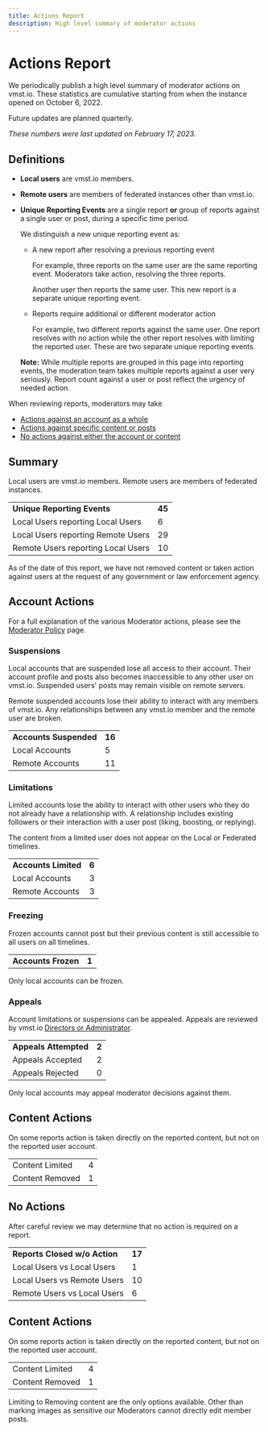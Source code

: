 ```yaml
---
title: Actions Report
description: High level summary of moderator actions
---
```


# Actions Report

We periodically publish a high level summary of moderator actions on vmst.io.
These statistics are cumulative starting from when the instance opened on October 6, 2022.

Future updates are planned quarterly.

_These numbers were last updated on February 17, 2023._

## Definitions

- **Local users** are vmst.io members.
- **Remote users** are members of federated instances other than vmst.io.
- **Unique Reporting Events** are a single report **or** group of reports against a single user or post, during a specific time period.

  We distinguish a new unique reporting event as:
  - A new report after resolving a previous reporting event
    
    For example, three reports on the same user are the same reporting event.
    Moderators take action, resolving the three reports.
  
    Another user then reports the same user.
    This new report is a separate unique reporting event.
  
  - Reports require additional or different moderator action
  
    For example, two different reports against the same user.
    One report resolves with no action while the other report resolves with limiting the reported user.
    These are two separate unique reporting events.
  
  **Note:** While multiple reports are grouped in this page into reporting events, the moderation team takes multiple reports against a user very seriously.
  Report count against a user or post reflect the urgency of needed action.

When reviewing reports, moderators may take

* [Actions against an account as a whole](#account-actions)
* [Actions against specific content or posts](#content-actions)
* [No actions against either the account or content](#no-actions)

## Summary
Local users are vmst.io members.
Remote users are members of federated instances.

| | |
|---|---|
| **Unique Reporting Events** | **45** |
| Local Users reporting Local Users | 6 |
| Local Users reporting Remote Users | 29 |
| Remote Users reporting Local Users | 10 |

As of the date of this report, we have not removed content or taken action against users at the request of any government or law enforcement agency.

## Account Actions

For a full explanation of the various Moderator actions, please see the [Moderator Policy](/moderation) page.

### Suspensions

Local accounts that are suspended lose all access to their account.
Their account profile and posts also becomes inaccessible to any other user on vmst.io.
Suspended users' posts may remain visible on remote servers.

Remote suspended accounts lose their ability to interact with any members of vmst.io.
Any relationships between any vmst.io member and the remote user are broken.

| | |
|---|---|
| **Accounts Suspended** | **16** |
| Local Accounts | 5 |
| Remote Accounts | 11 |

### Limitations

Limited accounts lose the ability to interact with other users who they do not already have a relationship with.
A relationship includes existing followers or their interaction with a user post (liking, boosting, or replying). 

The content from a limited user does not appear on the Local or Federated timelines.

| | |
|---|---|
| **Accounts Limited** | **6** |
| Local Accounts | 3 |
| Remote Accounts | 3 |

### Freezing

Frozen accounts cannot post but their previous content is still accessible to all users on all timelines.

| | |
|---|---|
| **Accounts Frozen** | **1** |

Only local accounts can be frozen.

### Appeals

Account limitations or suspensions can be appealed.
Appeals are reviewed by vmst.io [Directors or Administrator](/staff).

| | |
|---|---|
| **Appeals Attempted** | **2** |
| Appeals Accepted | 2 |
| Appeals Rejected | 0 |

Only local accounts may appeal moderator decisions against them.

## Content Actions

On some reports action is taken directly on the reported content, but not on the reported user account.

| | |
|---|---|
| Content Limited | 4 |
| Content Removed | 1 |

## No Actions

After careful review we may determine that no action is required on a report.

| | |
|---|---|
| **Reports Closed w/o Action** | **17** |
| Local Users vs Local Users | 1 |
| Local Users vs Remote Users | 10 |
| Remote Users vs Local Users | 6 |

## Content Actions

On some reports action is taken directly on the reported content, but not on the reported user account.

| | |
|---|---|
| Content Limited | 4 |
| Content Removed | 1 |

Limiting to Removing content are the only options available.
Other than marking images as sensitive our Moderators cannot directly edit member posts.
